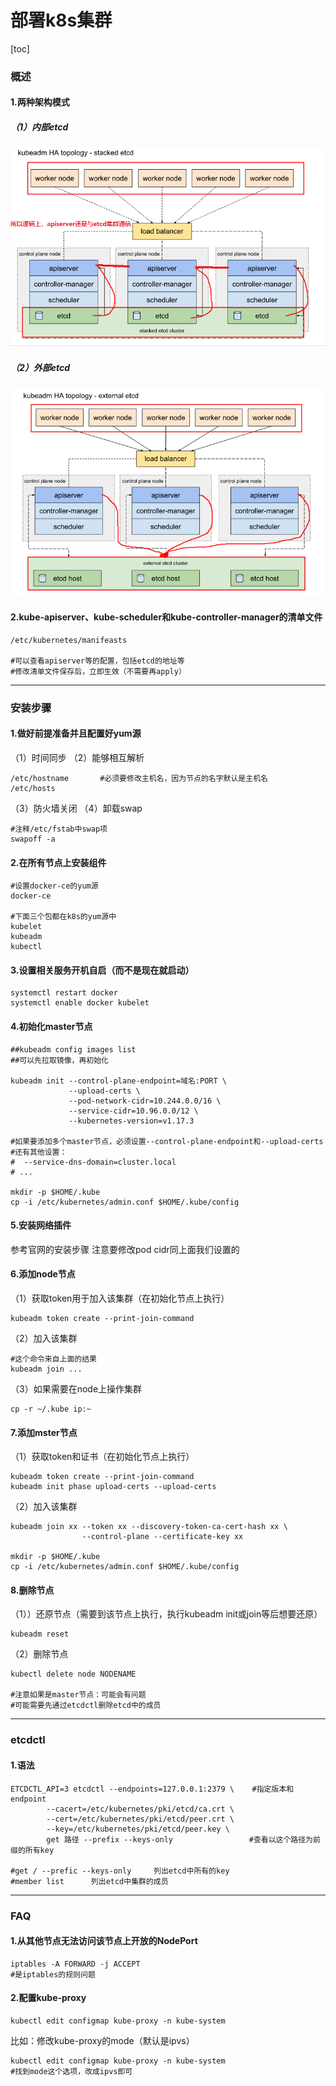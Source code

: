 # 部署k8s集群
[toc]
### 概述

#### 1.两种架构模式
##### （1）内部etcd
![](./imgs/deploy_01.png)

##### （2）外部etcd
![](./imgs/deploy_02.png)

#### 2.kube-apiserver、kube-scheduler和kube-controller-manager的清单文件
```shell
/etc/kubernetes/manifeasts

#可以查看apiserver等的配置，包括etcd的地址等
#修改清单文件保存后，立即生效（不需要再apply）
```
***

### 安装步骤

#### 1.做好前提准备并且配置好yum源

（1）时间同步
（2）能够相互解析
```shell
/etc/hostname       #必须要修改主机名，因为节点的名字默认是主机名
/etc/hosts
```
（3）防火墙关闭
（4）卸载swap
```shell
#注释/etc/fstab中swap项
swapoff -a
```

#### 2.在所有节点上安装组件
```shell
#设置docker-ce的yum源
docker-ce     

#下面三个包都在k8s的yum源中
kubelet				
kubeadm
kubectl
```
#### 3.设置相关服务开机自启（而不是现在就启动）
```shell
systemctl restart docker
systemctl enable docker kubelet
```

#### 4.初始化master节点
```shell
##kubeadm config images list
##可以先拉取镜像，再初始化

kubeadm init --control-plane-endpoint=域名:PORT \
             --upload-certs \
             --pod-network-cidr=10.244.0.0/16 \
             --service-cidr=10.96.0.0/12 \
             --kubernetes-version=v1.17.3

#如果要添加多个master节点，必须设置--control-plane-endpoint和--upload-certs
#还有其他设置：
#  --service-dns-domain=cluster.local
# ...

mkdir -p $HOME/.kube
cp -i /etc/kubernetes/admin.conf $HOME/.kube/config
```

#### 5.安装网络插件
  参考官网的安装步骤
  注意要修改pod cidr同上面我们设置的

#### 6.添加node节点

（1）获取token用于加入该集群（在初始化节点上执行）
```shell
kubeadm token create --print-join-command
```
（2）加入该集群
```shell
#这个命令来自上面的结果
kubeadm join ...			
```

（3）如果需要在node上操作集群
```shell
cp -r ~/.kube ip:~
```

#### 7.添加mster节点
（1）获取token和证书（在初始化节点上执行）
```shell
kubeadm token create --print-join-command
kubeadm init phase upload-certs --upload-certs
```

（2）加入该集群
```shell
kubeadm join xx --token xx --discovery-token-ca-cert-hash xx \
                --control-plane --certificate-key xx

mkdir -p $HOME/.kube
cp -i /etc/kubernetes/admin.conf $HOME/.kube/config
```

#### 8.删除节点
（1））还原节点（需要到该节点上执行，执行kubeadm init或join等后想要还原）
```shell
kubeadm reset
```

（2）删除节点
```shell
kubectl delete node NODENAME

#注意如果是master节点：可能会有问题
#可能需要先通过etcdctl删除etcd中的成员
```

***
### etcdctl

#### 1.语法
```shell
ETCDCTL_API=3 etcdctl --endpoints=127.0.0.1:2379 \    #指定版本和endpoint
        --cacert=/etc/kubernetes/pki/etcd/ca.crt \
        --cert=/etc/kubernetes/pki/etcd/peer.crt \
        --key=/etc/kubernetes/pki/etcd/peer.key \
        get 路径 --prefix --keys-only                 #查看以这个路径为前缀的所有key

#get / --prefic --keys-only     列出etcd中所有的key
#member list      列出etcd中集群的成员
```
***
### FAQ

#### 1.从其他节点无法访问该节点上开放的NodePort
```shell
iptables -A FORWARD -j ACCEPT
#是iptables的规则问题
```

#### 2.配置kube-proxy
```shell
kubectl edit configmap kube-proxy -n kube-system
```
比如：修改kube-proxy的mode（默认是ipvs）
```shell
kubectl edit configmap kube-proxy -n kube-system
#找到mode这个选项，改成ipvs即可
```
